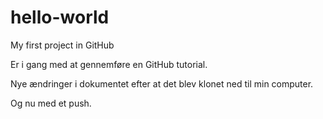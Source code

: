 # hello-world
My first project in GitHub

Er i gang med at gennemføre en GitHub tutorial.

Nye ændringer i dokumentet efter at det blev klonet ned til min computer.

Og nu med et push.
